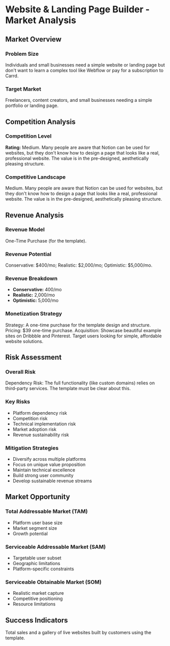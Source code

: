 # Website & Landing Page Builder - Market Analysis

## Market Overview

### Problem Size
Individuals and small businesses need a simple website or landing page but don't want to learn a complex tool like Webflow or pay for a subscription to Carrd.

### Target Market
Freelancers, content creators, and small businesses needing a simple portfolio or landing page.

## Competition Analysis

### Competition Level
**Rating:** Medium. Many people are aware that Notion can be used for websites, but they don't know how to design a page that looks like a real, professional website. The value is in the pre-designed, aesthetically pleasing structure.

### Competitive Landscape
Medium. Many people are aware that Notion can be used for websites, but they don't know how to design a page that looks like a real, professional website. The value is in the pre-designed, aesthetically pleasing structure.

## Revenue Analysis

### Revenue Model
One-Time Purchase (for the template).

### Revenue Potential
Conservative: $400/mo; Realistic: $2,000/mo; Optimistic: $5,000/mo.

### Revenue Breakdown
- **Conservative:** 400/mo
- **Realistic:** 2,000/mo
- **Optimistic:** 5,000/mo

### Monetization Strategy
Strategy: A one-time purchase for the template design and structure. Pricing: $39 one-time purchase. Acquisition: Showcase beautiful example sites on Dribbble and Pinterest. Target users looking for simple, affordable website solutions.

## Risk Assessment

### Overall Risk
Dependency Risk: The full functionality (like custom domains) relies on third-party services. The template must be clear about this.

### Key Risks
- Platform dependency risk
- Competition risk
- Technical implementation risk
- Market adoption risk
- Revenue sustainability risk

### Mitigation Strategies
- Diversify across multiple platforms
- Focus on unique value proposition
- Maintain technical excellence
- Build strong user community
- Develop sustainable revenue streams

## Market Opportunity

### Total Addressable Market (TAM)
- Platform user base size
- Market segment size
- Growth potential

### Serviceable Addressable Market (SAM)
- Targetable user subset
- Geographic limitations
- Platform-specific constraints

### Serviceable Obtainable Market (SOM)
- Realistic market capture
- Competitive positioning
- Resource limitations

## Success Indicators
Total sales and a gallery of live websites built by customers using the template.
